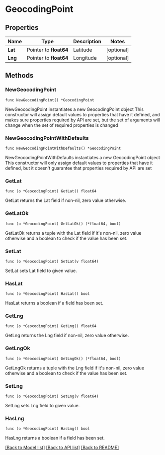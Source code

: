 # GeocodingPoint

## Properties

Name | Type | Description | Notes
------------ | ------------- | ------------- | -------------
**Lat** | Pointer to **float64** | Latitude | [optional] 
**Lng** | Pointer to **float64** | Longitude | [optional] 

## Methods

### NewGeocodingPoint

`func NewGeocodingPoint() *GeocodingPoint`

NewGeocodingPoint instantiates a new GeocodingPoint object
This constructor will assign default values to properties that have it defined,
and makes sure properties required by API are set, but the set of arguments
will change when the set of required properties is changed

### NewGeocodingPointWithDefaults

`func NewGeocodingPointWithDefaults() *GeocodingPoint`

NewGeocodingPointWithDefaults instantiates a new GeocodingPoint object
This constructor will only assign default values to properties that have it defined,
but it doesn't guarantee that properties required by API are set

### GetLat

`func (o *GeocodingPoint) GetLat() float64`

GetLat returns the Lat field if non-nil, zero value otherwise.

### GetLatOk

`func (o *GeocodingPoint) GetLatOk() (*float64, bool)`

GetLatOk returns a tuple with the Lat field if it's non-nil, zero value otherwise
and a boolean to check if the value has been set.

### SetLat

`func (o *GeocodingPoint) SetLat(v float64)`

SetLat sets Lat field to given value.

### HasLat

`func (o *GeocodingPoint) HasLat() bool`

HasLat returns a boolean if a field has been set.

### GetLng

`func (o *GeocodingPoint) GetLng() float64`

GetLng returns the Lng field if non-nil, zero value otherwise.

### GetLngOk

`func (o *GeocodingPoint) GetLngOk() (*float64, bool)`

GetLngOk returns a tuple with the Lng field if it's non-nil, zero value otherwise
and a boolean to check if the value has been set.

### SetLng

`func (o *GeocodingPoint) SetLng(v float64)`

SetLng sets Lng field to given value.

### HasLng

`func (o *GeocodingPoint) HasLng() bool`

HasLng returns a boolean if a field has been set.


[[Back to Model list]](../README.md#documentation-for-models) [[Back to API list]](../README.md#documentation-for-api-endpoints) [[Back to README]](../README.md)


